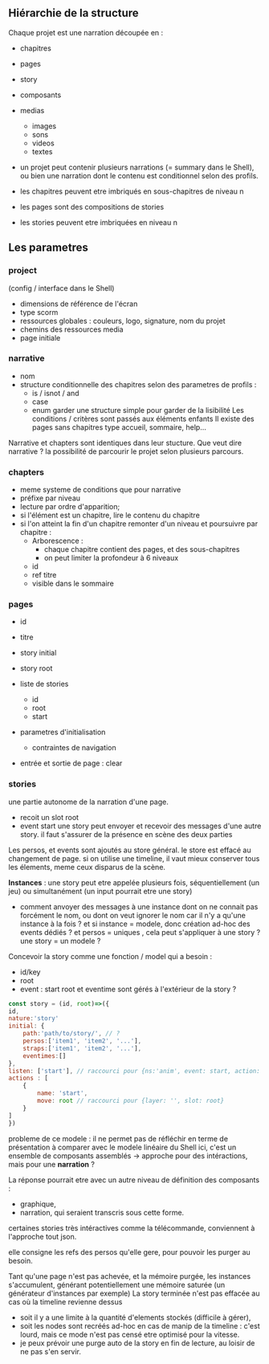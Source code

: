 ## Hiérarchie de la structure

Chaque projet est une narration  découpée en :
 - chapitres
 - pages
 - story
 - composants
 - medias
    - images
    - sons
    - videos
    - textes

- un projet peut contenir plusieurs narrations (= summary dans le Shell), ou bien une narration dont le contenu est conditionnel selon des profils.
- les chapitres peuvent etre imbriqués en sous-chapitres de niveau n
- les pages sont des compositions de stories
- les stories peuvent etre imbriquées en niveau n

## Les parametres

### project
(config / interface dans le Shell)
- dimensions de référence de l'écran
- type scorm
- ressources globales : couleurs, logo, signature, nom du projet
- chemins des ressources media
- page initiale

### narrative
- nom 
- structure conditionnelle des chapitres selon des parametres de profils : 
    - is / isnot / and
    - case
    - enum
    garder une structure simple pour garder de la lisibilité
Les conditions / critères sont passés aux éléments enfants
Il existe des pages sans chapitres type accueil, sommaire, help...

Narrative et chapters sont identiques dans leur stucture.
Que veut dire narrative ? la possibilité de parcourir le projet selon plusieurs parcours.

### chapters
- meme systeme de conditions que pour narrative
- préfixe par niveau
- lecture par ordre d'apparition; 
- si l'élément est un chapitre, lire le contenu du chapitre
- si l'on atteint la fin d'un chapitre remonter d'un niveau et poursuivre
par chapitre : 
    - Arborescence : 
        - chaque chapitre contient des pages, et des sous-chapitres
        - on peut limiter la profondeur à 6 niveaux
    - id
    - ref titre 
    - visible dans le sommaire

### pages
- id
- titre
- story initial
- story root
- liste de stories
    - id
    - root
    - start

- parametres d'initialisation 
    - contraintes de navigation 
- entrée et sortie de page : clear

### stories
une partie autonome de la narration d'une page. 
- recoit un slot root 
- event start
une story peut envoyer et recevoir des messages d'une autre story. il faut s'assurer de la présence en scène des deux parties

Les persos, et events sont ajoutés au store général. 
le store est effacé au changement de page. 
si on utilise une timeline, il vaut mieux conserver tous les élements, meme ceux disparus de la scène.

**Instances** : une story peut etre appelée plusieurs fois, séquentiellement (un jeu) ou simultanément (un input pourrait etre une story)
- comment anvoyer des messages à une instance dont on ne connait pas forcément le nom, ou dont on veut ignorer le nom car il n'y a qu'une instance à la fois ?
et si instance = modele, donc création ad-hoc des events dédiés ?
et persos = uniques , cela peut s'appliquer à une story ?
une story = un modele ? 

Concevoir la story comme une fonction / model qui a besoin :
- id/key
- root
- event : start
root et eventime sont gérés à l'extérieur de la story ?


```js
const story = (id, root)=>({
id,
nature:'story'
initial: {
    path:'path/to/story/', // ? 
    persos:['item1', 'item2', '...'],
    straps:['item1', 'item2', '...'],
    eventimes:[]
},
listen: ['start'], // raccourci pour {ns:'anim', event: start, action: 'start'}
actions : [
    {
        name: 'start',
        move: root // raccourci pour {layer: '', slot: root}
    }
]
})
```
probleme de ce modele : 
il ne permet pas de réfléchir en terme de présentation
à comparer avec le modele linéaire du Shell
ici, c'est un ensemble de composants  assemblés
 -> approche pour des intéractions, mais pour une **narration** ?

 La réponse pourrait etre avec un autre niveau de définition des composants :
-  graphique,
- narration,
qui seraient transcris sous cette forme.

certaines stories très intéractives comme la télécommande, conviennent à l'approche tout json.

elle consigne les refs des persos qu'elle gere, pour pouvoir les purger au besoin.

Tant qu'une page n'est pas achevée, et la mémoire purgée, les instances s'accumulent, générant potentiellement une mémoire saturée (un générateur d'instances par exemple)
La story terminée n'est pas effacée au cas où la timeline revienne dessus

- soit il y a une limite à la quantité d'elements stockés (difficile à gérer), 
- soit les nodes sont recréés ad-hoc en cas de manip de la timeline : c'est lourd, mais ce mode n'est pas censé etre optimisé pour la vitesse. 
- je peux prévoir une purge auto de la story en fin de lecture, au loisir de ne pas s'en servir.
